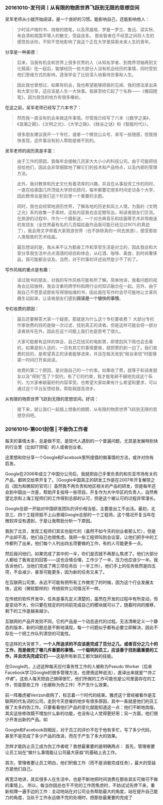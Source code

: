 


### 20161010-发刊词丨从有限的物质世界飞跃到无限的思想空间

吴军老师从小就开始阅读，是一个良好的习惯。能影响自己，还能影响他人：

> 少时读卢梭的书、培根的随笔，以及茨威格、罗曼一罗兰、鲁迅、梁实秋、朱自清和周国平等人的散文，受益良多。
> 那些智者在不经意之间将人生的感悟告诉你，不知不觉地影响了我这个正在大学里探索未来人生的青年。

分享是一种美德：

>后来，当我有机会和世界上很多优秀的人（从知名学者、到商界领袖再到文化精英）在一起后，能够经历一些大部分人没有机会经历的事情，同时受到他们思维方式的影响，逐渐学会了比较深入地看待世事和人生。

> 因此我也曾想过，如果有机会，我也希望能够把我的见闻、我的想法拿出来和大家分享，这应该是人生一大快事。我甚至给它起了个名称——《橡园随笔》，因为我住的地方有很多橡树。

在这之前，吴军老师已经写了六本书了：

>然而我一直没有机会来做这件事情。尽管我已经写了六本（《数学之美》、《浪潮之巅》、《文明之光》、《大学之路》、《硅谷之谜》和《智能时代》〉。

> 很多朋友建议我开一个专栏，或者一个微信公众号，来写一些随感，但我很快发现，这件事没有别人帮助是做不到的。

吴军老师的阅历真是丰富：

> 由于工作的原因，我每年会接触几百家大大小小的科技公司。由于可能把钱投给他们，因此会非常细致地了解它们的技术和产品特点，以及内部的管理方法。

> 此外，我对教育和历史文化有着浓厚的兴趣，并且在从事投资工作的同时，一直在给美国几所顶级大学担任顾问，每年都要花很多时间走访各个大学，因此教育会是我们这个栏目里一个重要的主题。

> 同时，我也会经常地游历世界，了解各地的历史和风土人情，为我的《文明之光》系列收集一手素材，这些内容我也会定期写出，和读者朋友们交流。在旅游的过程中，作为一个摄影迷，一个对古典音乐和绘画等艺术非常痴迷的发烧友（全世界最有名的几百幅绘画作品我可能已经见过90%的真迹了），我会用文字带着大家周游世界（也不排除真的一同去旅游），感受那些人类极致的艺术结晶。

> 最后想说的是，我从来不认为勤奋工作和享受生活是对立的，因此我会和大家分享我生活中点点滴滴的经验和体会，从红酒、咖啡、美食，到时尚奢侈品，我可能都会谈及。当然，对于时事的评述自然是少不了的了。

写作风格的重点是有趣：

> 读过我书的朋友，对我的写作风格可能有所了解。简单地讲，我看问题的视角会比较独特，我会注重将跨学科和跨行业的知识融合在一起。另外，由于我自己不愿意读那些写得很枯燥的书，因此我在写作时会尽可能地让文章风趣生动起来，让读者朋友们感到**阅读是一个愉快的事情**。

专栏收费的原因：

> 最后还要解答大家一个疑惑，那就是为什么这个专栏要收费？
大部分专栏作家收费的目的是做一次过滤，找到真正的读者。但是这样可能会将一部分读者排斥在外，因此在这个问题上我们也是思考了很久。

>大家可能都有这样的体会，自己花钱买的电影票，即使刮风下雨也会去看的，如果是别人送的，一旦有其它的事情要做，就把票扔到一边了。我们收费的目的，是希望真正的读者能够进来，并且在每天收到“硅谷来信”时能够第一时间打开来阅读。

>收费的第二个原因，是对我自己的一个约束。如果收了费，就等于和读者朋友以及“得到”签了个契约，有了它的约束，我才能笔耕不辍地完成这个系列，为大家奉献最好的内容享受。也希望大家如果有什么希望和要求，可以通过这个平台反馈给我，帮助我提高进步。

从有限的物质世界飞跃到无限的思想空间。好词：

>接下来，就让我们一起插上想象的翅膀，从有限的物质世界飞跃到无限的思想空间吧。

### 20161010-第001封信 | 不做伪工作者

每天的事情太多，总是做不完，是现代人遇到的一个普遍问题，尤其是发展特别快的行业里（比如IT领域）的人或者创业者。

这里想和你分享一个Google和Facebook里所提倡的做事情的方法，或许对你有启发。

Google在2006年成立了中国分公司后，我就把自己手里负责的和东亚市场有关的产品，都转交给李开复了。［Google中国真正的研发工作是在2007年开复解禁之后（因为和微软的官司）］虽然我不再负责和地区相关的产品的研发，但是每年还会到中国出一次差，帮助开复指导一些项目。开复作为大中华区的负责人，自然希望北京和上海工程师们的工作得到总部的认可，但是这个被认可的过程非常漫长。

Google总部一开始对中国研发团队的评价相当低，主要是出工不出活。最初，北京三、四个工程师抵不上山景城Google总部的一个工程师。这个情况开复当年在微软并没有遇到，于是让我帮助分析一下原因。

我到了北京，发现工程师们其实也挺忙的（虽然不如今天的创业者那么忙），但是产出却不高，他们自己也很焦虑。我把一些工程师叫到会议室，让他们把手中的工作都列了出来，他们每个人列出四五项要做的工作，有的人可能更多一点。

然后我问他们，如果完成了其中的一半，你们是否就不再那么焦虑了。他们大部分人都给了我肯定的回答——这也合情合理，工作少了一半，压力也应该少一半。我告诉他们，当他们完成了两三项任务后（一半工作），他们手上的任务依然是四五项，不会减少，甚至可能更多，因为新的任务又来了。

在互联网公司里，永远不可能有把所有工作做完了的时候，因为这个行业发展太快，这和（微软那样的）传统软件公司情况不一样。

在传统的软件开发中，任务是事先定义清楚的，虽然在开发的过程中有所变动，但是变动不大，你只要在规定的时间前完成自己的模块就可以了，随着时间的推移，剩下的工作是越来越少。

互联网的产品开发则不同，它的产品是一个动态迭代的过程。无法清晰定义一个静态的版本，新的问题总是不断地涌现，每一个问题似乎都有必要立即解决，因此不存在一个把工作队列清空的可能性。

在这样的大背景下，**一个人所追求的不应该是完成了百分之几，或者百分之几十的工作，而是做完了哪几件重要的事情。一个聪明的员工，应该善于找到最重要的工作，并且优先完成它们**——这是所有新员工都欠缺的技能。

在Google内，上述这种每天应付事务性工作的人被称为Pseudo Worker（后来Facebook学习Google的很多管理方法，也使用这种说法），直译出来就是“**伪工作者*”。这些人每天把自己搞得很忙，他们所做的工作可能也是公司里面存在的工作，但是那些工作（也被称为伪工作）不产生什么效果。

前一阵雅虎被Verizon收购了，标志着一个时代的结束。雅虎这个曾经被看作是互联网的代名词的公司，走到今天悲催的地步有很多原因，其中一条就是他们的员工做了太多的伪工作。只要看看他们产品的变化就能知道这一点：他们不断地改版，其实这些修改既不增加什么新的功能，也没有让人觉得更好用；另一方面，他们很少开发出新的产品。如


Google和Facebook则相反，对于员工的评价不在于他有多忙，写了多少代码，甚至不是完成了多少产品的改进，而在于产生了多大的效果。


怎样才能防止员工成为伪工作者呢？我想最重要的是明确两点：
首先，管理者要让员工站在“做什么事情能让公司最大获益”的基础上去工作。


其次，管理者要让员工明白，他们积极工作（而不是消极完成任务），最大的受益方是他们自己。


再宽泛地讲，其实很多人在生活中，也是不断地把时间浪费在那些其实可做可不做的事情上。
所以，每当你因总也干不完的工作而焦虑时，不妨试试先停下来，重新梳理一遍手边的工作：主动地站在对公司业务帮助最大的角度，站在提升自己能力的角度，当处于工作永远做不完的处境时，把那些最重要的完成了





